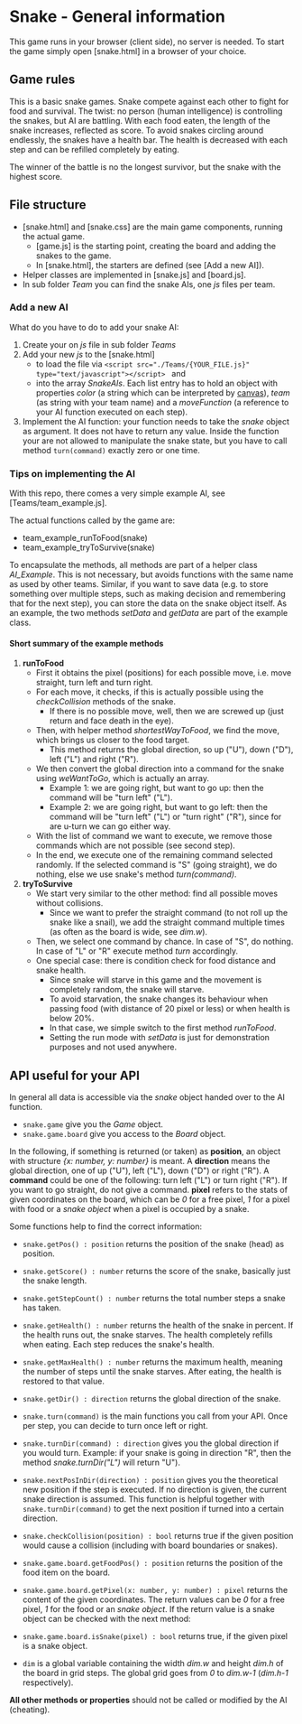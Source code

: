# Snake - General information

This game runs in your browser (client side), no server is needed. To start the game simply open [snake.html] in a browser of your choice.

## Game rules

This is a basic snake games. Snake compete against each other to fight for food and survival. The twist: no person (human intelligence) is controlling the snakes, but AI are battling. With each food eaten, the length of the snake increases, reflected as score. To avoid snakes circling around endlessly, the snakes have a health bar. The health is decreased with each step and can be refilled completely by eating. 

The winner of the battle is no the longest survivor, but the snake with the highest score. 

## File structure

- [snake.html] and [snake.css] are the main game components, running the actual game. 
    - [game.js] is the starting point, creating the board and adding the snakes to the game.
    - In [snake.html], the starters are defined (see [Add a new AI]).
- Helper classes are implemented in [snake.js] and [board.js].
- In sub folder *Team* you can find the snake AIs, one *js* files per team. 

### Add a new AI

What do you have to do to add your snake AI: 

1) Create your on *js* file in sub folder *Teams*
2) Add your new *js* to the [snake.html] 
    - to load the file via ```<script src="./Teams/{YOUR_FILE.js}" type="text/javascript"></script> ``` and
    - into the array *SnakeAIs*. Each list entry has to hold an object with properties *color* (a string which can be interpreted by [canvas](https://developer.mozilla.org/en-US/docs/Web/API/Canvas_API/Tutorial/Applying_styles_and_colors)), *team* (as string with your team name) and a *moveFunction* (a reference to your AI function executed on each step). 
3) Implement the AI function: your function needs to take the *snake* object as argument. It does not have to return any value. Inside the function your are not allowed to manipulate the snake state, but you have to call method ```turn(command)``` exactly zero or one time. 

### Tips on implementing the AI

With this repo, there comes a very simple example AI, see [Teams/team_example.js].

The actual functions called by the game are:

- team_example_runToFood(snake)
- team_example_tryToSurvive(snake)

To encapsulate the methods, all methods are part of a helper class *AI_Example*. This is not necessary, but avoids functions with the same name as used by other teams. Similar, if you want to save data (e.g. to store something over multiple steps, such as making decision and remembering that for the next step), you can store the data on the snake object itself. As an example, the two methods *setData* and *getData* are part of the example class. 

#### Short summary of the example methods

1) **runToFood**
    - First it obtains the pixel (positions) for each possible move, i.e. move straight, turn left and turn right.
    - For each move, it checks, if this is actually possible using the *checkCollision* methods of the snake.
        - If there is no possible move, well, then we are screwed up (just return and face death in the eye). 
    - Then, with helper method *shortestWayToFood*, we find the move, which brings us closer to the food target. 
        - This method returns the global direction, so up ("U"), down ("D"), left ("L") and right ("R").
    - We then convert the global direction into a command for the snake using *weWantToGo*, which is actually an array. 
        - Example 1: we are going right, but want to go up: then the command will be "turn left" ("L").
        - Example 2: we are going right, but want to go left: then the command will be "turn left" ("L") or "turn right" ("R"), since for are u-turn we can go either way. 
    - With the list of command we want to execute, we remove those commands which are not possible (see second step). 
    - In the end, we execute one of the remaining command selected randomly. If the selected command is "S" (going straight), we do nothing, else we use snake's method *turn(command)*. 
2) **tryToSurvive**
    - We start very similar to the other method: find all possible moves without collisions. 
        - Since we want to prefer the straight command (to not roll up the snake like a snail), we add the straight command multiple times (as often as the board is wide, see *dim.w*). 
    - Then, we select one command by chance. In case of "S", do nothing. In case of "L" or "R" execute method *turn* accordingly. 
    - One special case: there is condition check for food distance and snake health. 
        - Since snake will starve in this game and the movement is completely random, the snake will starve.
        - To avoid starvation, the snake changes its behaviour when passing food (with distance of 20 pixel or less) or when health is below 20%. 
        - In that case, we simple switch to the first method *runToFood*.
        - Setting the run mode with *setData* is just for demonstration purposes and not used anywhere. 
        
## API useful for your API

In general all data is accessible via the *snake* object handed over to the AI function. 

- ```snake.game``` give you the *Game* object. 
- ```snake.game.board``` give you access to the *Board* object. 

In the following, if something is returned (or taken) as **position**, an object with structure *{x: number, y: number}* is meant. A **direction** means the global direction, one of up ("U"), left ("L"), down ("D") or right ("R"). A **command** could be one of the following: turn left ("L") or turn right ("R"). If you want to go straight, do not give a command. **pixel** refers to the stats of given coordinates on the board, which can be *0* for a free pixel, *1* for a pixel with food or a *snake object* when a pixel is occupied by a snake. 

Some functions help to find the correct information: 

- ```snake.getPos() : position``` returns the position of the snake (head) as position. 
- ```snake.getScore() : number``` returns the score of the snake, basically just the snake length.
- ```snake.getStepCount() : number``` returns the total number steps a snake has taken. 
- ```snake.getHealth() : number``` returns the health of the snake in percent. If the health runs out, the snake starves. The health completely refills when eating. Each step reduces the snake's health. 
- ```snake.getMaxHealth() : number``` returns the maximum health, meaning the number of steps until the snake starves. After eating, the health is restored to that value. 
- ```snake.getDir() : direction``` returns the global direction of the snake.
- ```snake.turn(command)``` is the main functions you call from your API. Once per step, you can decide to turn once left or right.
- ```snake.turnDir(command) : direction``` gives you the global direction if you would turn. Example: if your snake is going in direction "R", then the method *snake.turnDir("L")* will return "U").
- ```snake.nextPosInDir(direction) : position``` gives you the theoretical new position if the step is executed. If no direction is given, the current snake direction is assumed. This function is helpful together with ```snake.turnDir(command)``` to get the next position if turned into a certain direction. 
- ```snake.checkCollision(position) : bool``` returns true if the given position would cause a collision (including with board boundaries or snakes).

- ```snake.game.board.getFoodPos() : position``` returns the position of the food item on the board. 
- ```snake.game.board.getPixel(x: number, y: number) : pixel``` returns the content of the given coordinates. The return values can be *0* for a free pixel, *1* for the food or an *snake object*. If the return value is a snake object can be checked with the next method:
- ```snake.game.board.isSnake(pixel) : bool``` returns true, if the given pixel is a snake object. 

- ```dim``` is a global variable containing the width *dim.w* and height *dim.h* of the board in grid steps. The global grid goes from *0* to *dim.w-1* (*dim.h-1* respectively). 

**All other methods or properties** should not be called or modified by the AI (cheating). 
